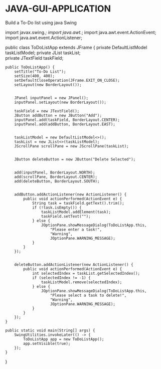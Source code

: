 # JAVA-GUI-APPLICATION
Build a To-Do list using java Swing

import javax.swing.*;
import java.awt.*;
import java.awt.event.ActionEvent;
import java.awt.event.ActionListener;

public class ToDoListApp extends JFrame {
    private DefaultListModel<String> taskListModel; 
    private JList<String> taskList;                
    private JTextField taskField;                  

    public ToDoListApp() {
        setTitle("To-Do List");
        setSize(400, 400);
        setDefaultCloseOperation(JFrame.EXIT_ON_CLOSE);
        setLayout(new BorderLayout());

        
        JPanel inputPanel = new JPanel();
        inputPanel.setLayout(new BorderLayout());

        taskField = new JTextField();
        JButton addButton = new JButton("Add");
        inputPanel.add(taskField, BorderLayout.CENTER);
        inputPanel.add(addButton, BorderLayout.EAST);

    
        taskListModel = new DefaultListModel<>();
        taskList = new JList<>(taskListModel);
        JScrollPane scrollPane = new JScrollPane(taskList);

        
        JButton deleteButton = new JButton("Delete Selected");

        
        add(inputPanel, BorderLayout.NORTH);
        add(scrollPane, BorderLayout.CENTER);
        add(deleteButton, BorderLayout.SOUTH);

        
        addButton.addActionListener(new ActionListener() {
            public void actionPerformed(ActionEvent e) {
                String task = taskField.getText().trim();
                if (!task.isEmpty()) {
                    taskListModel.addElement(task);
                    taskField.setText("");
                } else {
                    JOptionPane.showMessageDialog(ToDoListApp.this, 
                        "Please enter a task!", 
                        "Warning", 
                        JOptionPane.WARNING_MESSAGE);
                }
            }
        });

        
        deleteButton.addActionListener(new ActionListener() {
            public void actionPerformed(ActionEvent e) {
                int selectedIndex = taskList.getSelectedIndex();
                if (selectedIndex != -1) {
                    taskListModel.remove(selectedIndex);
                } else {
                    JOptionPane.showMessageDialog(ToDoListApp.this, 
                        "Please select a task to delete!", 
                        "Warning", 
                        JOptionPane.WARNING_MESSAGE);
                }
            }
        });
    }

    public static void main(String[] args) {
        SwingUtilities.invokeLater(() -> {
            ToDoListApp app = new ToDoListApp();
            app.setVisible(true);
        });
    }
}
